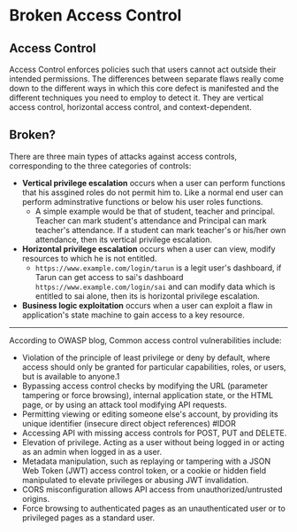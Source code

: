 # Broken Access Control 

## Access Control

Access Control enforces policies such that users cannot act outside their intended permissions. The differences between separate flaws really come down to the different ways in which this core defect is manifested and the different techniques you need to employ to detect it. They are vertical access control, horizontal access control, and context-dependent.

## Broken?

There are three main types of attacks against access controls, corresponding to the three categories of controls:

+ **Vertical privilege escalation** occurs when a user can perform functions that his assgined roles do not permit him to. Like a normal end user can perform adminstrative functions or below his user roles functions.
	+ A simple example would be that of student, teacher and principal. Teacher can mark student's attendance and Principal can mark teacher's attendance. If a student can mark teacher's or his/her own attendance, then its vertical privilege escalation.
+ **Horizontal privilege escalation** occurs when a user can view, modify resources to which he is not entitled. 
	+ `https://www.example.com/login/tarun` is a legit user's dashboard, if Tarun can get access to sai's dashboard `https://www.example.com/login/sai` and can modify data which is entitled to sai alone, then its is horizontal privilege escalation.
+ **Business logic exploitation** occurs when a user can exploit a flaw in application's state machine to gain access to a key resource.

-------------------------
According to OWASP blog, Common access control vulnerabilities include:

-   Violation of the principle of least privilege or deny by default, where access should only be granted for particular capabilities, roles, or users, but is available to anyone.1
-   Bypassing access control checks by modifying the URL (parameter tampering or force browsing), internal application state, or the HTML page, or by using an attack tool modifying API requests.  
-   Permitting viewing or editing someone else's account, by providing its unique identifier (insecure direct object references) #IDOR
-   Accessing API with missing access controls for POST, PUT and DELETE.
-   Elevation of privilege. Acting as a user without being logged in or acting as an admin when logged in as a user.
-   Metadata manipulation, such as replaying or tampering with a JSON Web Token (JWT) access control token, or a cookie or hidden field manipulated to elevate privileges or abusing JWT invalidation.
-   CORS misconfiguration allows API access from unauthorized/untrusted origins.
-   Force browsing to authenticated pages as an unauthenticated user or to privileged pages as a standard user.